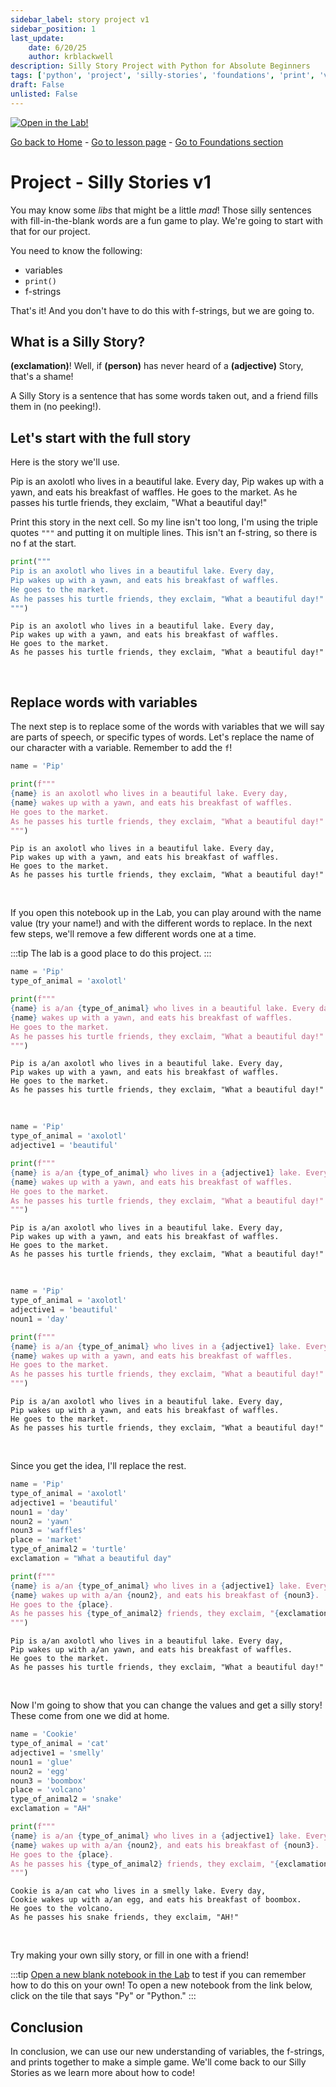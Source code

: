 ```yaml
---
sidebar_label: story project v1
sidebar_position: 1
last_update:
    date: 6/20/25
    author: krblackwell
description: Silly Story Project with Python for Absolute Beginners
tags: ['python', 'project', 'silly-stories', 'foundations', 'print', 'variables', 'f-strings']
draft: False
unlisted: False
---
```




<!-- markdownlint-disable MD033 MD041 -->
<a href="/lite/lab/index.html?path=python/01-foundations/projects/story-project-v1.ipynb" target="_blank">
  <img src="https://jupyterlite.rtfd.io/en/latest/_static/badge.svg" alt="Open in the Lab!" />
</a>
<!-- markdownlint-enable MD033 MD041 -->


<!-- markdownlint-disable-next-line MD041 -->
[Go back to Home](/) - [Go to lesson page](/docs/python/foundations/projects/story-project-v1) - [Go to Foundations section](/docs/python/foundations)

# Project - Silly Stories v1

You may know some _libs_ that might be a little _mad_! Those silly sentences with fill-in-the-blank words are a fun game to play. We're going to start with that for our project.

You need to know the following:

- variables
- `print()`
- f-strings

That's it! And you don't have to do this with f-strings, but we are going to.

## What is a Silly Story?

**(exclamation)**! Well, if **(person)** has never heard of a **(adjective)** Story, that's a shame!

A Silly Story is a sentence that has some words taken out, and a friend fills them in (no peeking!).

## Let's start with the full story

Here is the story we'll use.

Pip is an axolotl who lives in a beautiful lake. Every day, Pip wakes up with a yawn, and eats his breakfast of waffles. He goes to the market. As he passes his turtle friends, they exclaim, "What a beautiful day!"

Print this story in the next cell. So my line isn't too long, I'm using the triple quotes `"""` and putting it on multiple lines. This isn't an f-string, so there is no f at the start.


```python
print("""
Pip is an axolotl who lives in a beautiful lake. Every day,
Pip wakes up with a yawn, and eats his breakfast of waffles.
He goes to the market.
As he passes his turtle friends, they exclaim, "What a beautiful day!"
""")
```

<!-- markdownlint-disable MD033 MD009 -->
<div class="output-cell">

    
    Pip is an axolotl who lives in a beautiful lake. Every day,
    Pip wakes up with a yawn, and eats his breakfast of waffles.
    He goes to the market.
    As he passes his turtle friends, they exclaim, "What a beautiful day!"
    


</div><br/>
<!-- markdownlint-enable MD033 MD009 -->

## Replace words with variables

The next step is to replace some of the words with variables that we will say are parts of speech, or specific types of words. Let's replace the name of our character with a variable. Remember to add the `f`!


```python
name = 'Pip'

print(f"""
{name} is an axolotl who lives in a beautiful lake. Every day,
{name} wakes up with a yawn, and eats his breakfast of waffles.
He goes to the market.
As he passes his turtle friends, they exclaim, "What a beautiful day!"
""")
```

<!-- markdownlint-disable MD033 MD009 -->
<div class="output-cell">

    
    Pip is an axolotl who lives in a beautiful lake. Every day,
    Pip wakes up with a yawn, and eats his breakfast of waffles.
    He goes to the market.
    As he passes his turtle friends, they exclaim, "What a beautiful day!"
    


</div><br/>
<!-- markdownlint-enable MD033 MD009 -->

If you open this notebook up in the Lab, you can play around with the name value (try your name!) and with the different words to replace. In the next few steps, we'll remove a few different words one at a time.

:::tip
The lab is a good place to do this project.
:::


```python
name = 'Pip'
type_of_animal = 'axolotl'

print(f"""
{name} is a/an {type_of_animal} who lives in a beautiful lake. Every day,
{name} wakes up with a yawn, and eats his breakfast of waffles.
He goes to the market.
As he passes his turtle friends, they exclaim, "What a beautiful day!"
""")
```

<!-- markdownlint-disable MD033 MD009 -->
<div class="output-cell">

    
    Pip is a/an axolotl who lives in a beautiful lake. Every day,
    Pip wakes up with a yawn, and eats his breakfast of waffles.
    He goes to the market.
    As he passes his turtle friends, they exclaim, "What a beautiful day!"
    


</div><br/>
<!-- markdownlint-enable MD033 MD009 -->


```python
name = 'Pip'
type_of_animal = 'axolotl'
adjective1 = 'beautiful'

print(f"""
{name} is a/an {type_of_animal} who lives in a {adjective1} lake. Every day,
{name} wakes up with a yawn, and eats his breakfast of waffles.
He goes to the market.
As he passes his turtle friends, they exclaim, "What a beautiful day!"
""")
```

<!-- markdownlint-disable MD033 MD009 -->
<div class="output-cell">

    
    Pip is a/an axolotl who lives in a beautiful lake. Every day,
    Pip wakes up with a yawn, and eats his breakfast of waffles.
    He goes to the market.
    As he passes his turtle friends, they exclaim, "What a beautiful day!"
    


</div><br/>
<!-- markdownlint-enable MD033 MD009 -->


```python
name = 'Pip'
type_of_animal = 'axolotl'
adjective1 = 'beautiful'
noun1 = 'day'

print(f"""
{name} is a/an {type_of_animal} who lives in a {adjective1} lake. Every day,
{name} wakes up with a yawn, and eats his breakfast of waffles.
He goes to the market.
As he passes his turtle friends, they exclaim, "What a beautiful day!"
""")
```

<!-- markdownlint-disable MD033 MD009 -->
<div class="output-cell">

    
    Pip is a/an axolotl who lives in a beautiful lake. Every day,
    Pip wakes up with a yawn, and eats his breakfast of waffles.
    He goes to the market.
    As he passes his turtle friends, they exclaim, "What a beautiful day!"
    


</div><br/>
<!-- markdownlint-enable MD033 MD009 -->

Since you get the idea, I'll replace the rest.


```python
name = 'Pip'
type_of_animal = 'axolotl'
adjective1 = 'beautiful'
noun1 = 'day'
noun2 = 'yawn'
noun3 = 'waffles'
place = 'market'
type_of_animal2 = 'turtle'
exclamation = "What a beautiful day"

print(f"""
{name} is a/an {type_of_animal} who lives in a {adjective1} lake. Every day,
{name} wakes up with a/an {noun2}, and eats his breakfast of {noun3}.
He goes to the {place}.
As he passes his {type_of_animal2} friends, they exclaim, "{exclamation}!"
""")
```

<!-- markdownlint-disable MD033 MD009 -->
<div class="output-cell">

    
    Pip is a/an axolotl who lives in a beautiful lake. Every day,
    Pip wakes up with a/an yawn, and eats his breakfast of waffles.
    He goes to the market.
    As he passes his turtle friends, they exclaim, "What a beautiful day!"
    


</div><br/>
<!-- markdownlint-enable MD033 MD009 -->

Now I'm going to show that you can change the values and get a silly story! These come from one we did at home.


```python
name = 'Cookie'
type_of_animal = 'cat'
adjective1 = 'smelly'
noun1 = 'glue'
noun2 = 'egg'
noun3 = 'boombox'
place = 'volcano'
type_of_animal2 = 'snake'
exclamation = "AH"

print(f"""
{name} is a/an {type_of_animal} who lives in a {adjective1} lake. Every day,
{name} wakes up with a/an {noun2}, and eats his breakfast of {noun3}.
He goes to the {place}.
As he passes his {type_of_animal2} friends, they exclaim, "{exclamation}!"
""")
```

<!-- markdownlint-disable MD033 MD009 -->
<div class="output-cell">

    
    Cookie is a/an cat who lives in a smelly lake. Every day,
    Cookie wakes up with a/an egg, and eats his breakfast of boombox.
    He goes to the volcano.
    As he passes his snake friends, they exclaim, "AH!"
    


</div><br/>
<!-- markdownlint-enable MD033 MD009 -->

Try making your own silly story, or fill in one with a friend!
<!-- markdownlint-disable MD033 -->
:::tip
<a href="/lite/lab/index.html">Open a new blank notebook in the Lab</a> to test if you can remember how to do this on your own! To open a new notebook from the link below, click on the tile that says "Py" or "Python."
:::
<!-- markdownlint-enable MD033 -->

## Conclusion

In conclusion, we can use our new understanding of variables, the f-strings, and prints together to make a simple game. We'll come back to our Silly Stories as we learn more about how to code!
